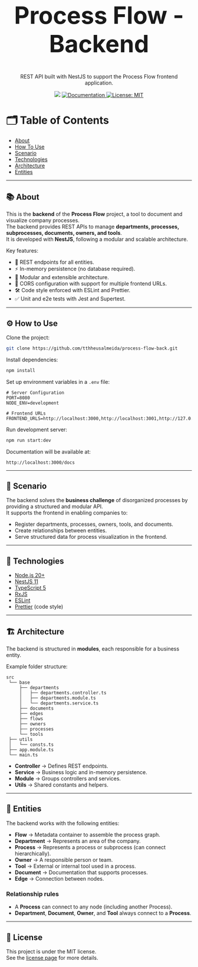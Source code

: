 <h1 align="center" style="font-size: 64px">
  Process Flow - Backend
</h1>

<p align="center">REST API built with NestJS to support the Process Flow frontend application. </p>

<p align="center">
   <img src="https://img.shields.io/badge/version-0.1.0-blue.svg?cacheSeconds=2592000" />
  <a href="https://github.com/tthheusalmeida/process-flow-back/">
    <img alt="Documentation" src="https://img.shields.io/badge/documentation-yes-brightgreen.svg" target="_blank" />
  </a>
  <a href="https://github.com/tthheusalmeida/process-flow-back/blob/main/LICENSE">
    <img alt="License: MIT" src="https://img.shields.io/badge/License-MIT-blue.svg" target="_blank" />
  </a>
</p>

# 🗂️ Table of Contents

- [About](#about)
- [How To Use](#how-to-use)
- [Scenario](#scenario)
- [Technologies](#technologies)
- [Architecture](#architecture)
- [Entities](#entities)

---

<a id="about"></a>

## 📚 About

This is the **backend** of the **Process Flow** project, a tool to document and visualize company processes.  
The backend provides REST APIs to manage **departments, processes, subprocesses, documents, owners, and tools**.  
It is developed with **NestJS**, following a modular and scalable architecture.

Key features:

- 📡 REST endpoints for all entities.
- ⚡ In-memory persistence (no database required).
- 🧩 Modular and extensible architecture.
- 🔐 CORS configuration with support for multiple frontend URLs.
- 🛠️ Code style enforced with ESLint and Prettier.
- ✅ Unit and e2e tests with Jest and Supertest.

---

<a id="how-to-use"></a>

## ⚙️ How to Use

Clone the project:

```bash
git clone https://github.com/tthheusalmeida/process-flow-back.git
```

Install dependencies:

```bash
npm install
```

Set up environment variables in a `.env` file:

```env
# Server Configuration
PORT=8080
NODE_ENV=development

# Frontend URLs
FRONTEND_URLS=http://localhost:3000,http://localhost:3001,http://127.0.0.1:3000
```

Run development server:

```bash
npm run start:dev
```

Documentation will be available at:

```
http://localhost:3000/docs
```

---

<a id="scenario"></a>

## 🏢 Scenario

The backend solves the **business challenge** of disorganized processes by providing a structured and modular API.  
It supports the frontend in enabling companies to:

- Register departments, processes, owners, tools, and documents.
- Create relationships between entities.
- Serve structured data for process visualization in the frontend.

---

<a id="technologies"></a>

## 🚀 Technologies

- [Node.js 20+](https://nodejs.org/)
- [NestJS 11](https://nestjs.com/)
- [TypeScript 5](https://www.typescriptlang.org/)
- [RxJS](https://rxjs.dev/)
- [ESLint](https://eslint.org/)
- [Prettier](https://prettier.io/) (code style)

---

<a id="architecture"></a>

## 🏗️ Architecture

The backend is structured in **modules**, each responsible for a business entity.

Example folder structure:

```
src
 └── base
     ├── departments
     │   ├── departments.controller.ts
     │   ├── departments.module.ts
     │   └── departments.service.ts
     ├── documents
     ├── edges
     ├── flows
     ├── owners
     ├── processes
     └── tools
 ├── utils
 │   └── consts.ts
 ├── app.module.ts
 └── main.ts
```

- **Controller** → Defines REST endpoints.
- **Service** → Business logic and in-memory persistence.
- **Module** → Groups controllers and services.
- **Utils** → Shared constants and helpers.

---

<a id="entities"></a>

## 🧩 Entities

The backend works with the following entities:

- **Flow** → Metadata container to assemble the process graph.
- **Department** → Represents an area of the company.
- **Process** → Represents a process or subprocess (can connect hierarchically).
- **Owner** → A responsible person or team.
- **Tool** → External or internal tool used in a process.
- **Document** → Documentation that supports processes.
- **Edge** → Connection between nodes.

### Relationship rules

- A **Process** can connect to any node (including another Process).
- **Department**, **Document**, **Owner**, and **Tool** always connect to a **Process**.

---

## 📝 License

This project is under the MIT license.  
See the [license page](https://opensource.org/licenses/MIT) for more details.
